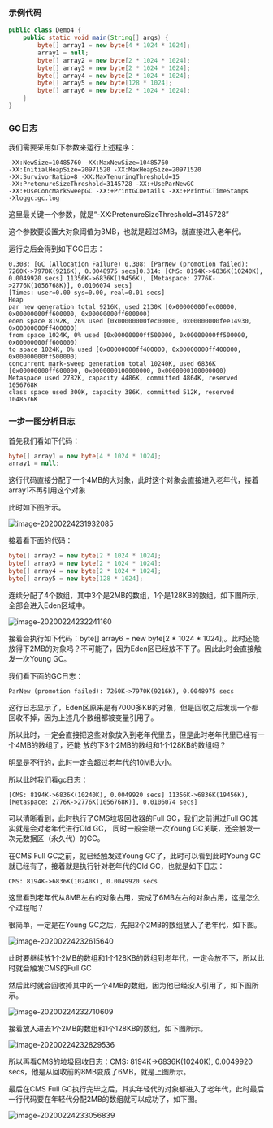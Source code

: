 ### 示例代码

```java
public class Demo4 {
    public static void main(String[] args) {
        byte[] array1 = new byte[4 * 1024 * 1024];
        array1 = null;
        byte[] array2 = new byte[2 * 1024 * 1024];
        byte[] array3 = new byte[2 * 1024 * 1024];
        byte[] array4 = new byte[2 * 1024 * 1024];
        byte[] array5 = new byte[128 * 1024];
        byte[] array6 = new byte[2 * 1024 * 1024];
    }
}
```

### GC日志

我们需要采用如下参数来运行上述程序：

```
-XX:NewSize=10485760 -XX:MaxNewSize=10485760 
-XX:InitialHeapSize=20971520 -XX:MaxHeapSize=20971520 
-XX:SurvivorRatio=8 -XX:MaxTenuringThreshold=15 
-XX:PretenureSizeThreshold=3145728 -XX:+UseParNewGC 
-XX:+UseConcMarkSweepGC -XX:+PrintGCDetails -XX:+PrintGCTimeStamps 
-Xloggc:gc.log
```

这里最关键一个参数，就是“-XX:PretenureSizeThreshold=3145728”

这个参数要设置大对象阈值为3MB，也就是超过3MB，就直接进入老年代。

运行之后会得到如下GC日志：

```
0.308: [GC (Allocation Failure) 0.308: [ParNew (promotion failed): 7260K->7970K(9216K), 0.0048975 secs]0.314: [CMS: 8194K->6836K(10240K), 0.0049920 secs] 11356K->6836K(19456K), [Metaspace: 2776K->2776K(1056768K)], 0.0106074 secs]
[Times: user=0.00 sys=0.00, real=0.01 secs] 
Heap 
par new generation total 9216K, used 2130K [0x00000000fec00000, 0x00000000ff600000, 0x00000000ff600000) 
eden space 8192K, 26% used [0x00000000fec00000, 0x00000000fee14930, 0x00000000ff400000) 
from space 1024K, 0% used [0x00000000ff500000, 0x00000000ff500000, 0x00000000ff600000) 
to space 1024K, 0% used [0x00000000ff400000, 0x00000000ff400000, 0x00000000ff500000) 
concurrent mark-sweep generation total 10240K, used 6836K [0x00000000ff600000, 0x0000000100000000, 0x0000000100000000) 
Metaspace used 2782K, capacity 4486K, committed 4864K, reserved 1056768K 
class space used 300K, capacity 386K, committed 512K, reserved 1048576K
```

### 一步一图分析日志

首先我们看如下代码：

```java
byte[] array1 = new byte[4 * 1024 * 1024];
array1 = null;
```

这行代码直接分配了一个4MB的大对象，此时这个对象会直接进入老年代，接着array1不再引用这个对象

此时如下图所示。

![image-20200224231932085](image/image-20200224231932085.jpg)

接着看下面的代码：

```java
byte[] array2 = new byte[2 * 1024 * 1024];
byte[] array3 = new byte[2 * 1024 * 1024];
byte[] array4 = new byte[2 * 1024 * 1024];
byte[] array5 = new byte[128 * 1024];
```

连续分配了4个数组，其中3个是2MB的数组，1个是128KB的数组，如下图所示，全部会进入Eden区域中。

![image-20200224232241160](image/image-20200224232241160.jpg)

接着会执行如下代码：byte[] array6 = new byte[2 * 1024 * 1024];。此时还能放得下2MB的对象吗？不可能了，因为Eden区已经放不下了。因此此时会直接触发一次Young GC。

我们看下面的GC日志：

```
ParNew (promotion failed): 7260K->7970K(9216K), 0.0048975 secs
```

这行日志显示了，Eden区原来是有7000多KB的对象，但是回收之后发现一个都回收不掉，因为上述几个数组都被变量引用了。

所以此时，一定会直接把这些对象放入到老年代里去，但是此时老年代里已经有一个4MB的数组了，还能 放的下3个2MB的数组和1个128KB的数组吗？

明显是不行的，此时一定会超过老年代的10MB大小。

所以此时我们看gc日志：

```
[CMS: 8194K->6836K(10240K), 0.0049920 secs] 11356K->6836K(19456K), [Metaspace: 2776K->2776K(1056768K)], 0.0106074 secs]
```

可以清晰看到，此时执行了CMS垃圾回收器的Full GC，我们之前讲过Full GC其实就是会对老年代进行Old GC， 同时一般会跟一次Young GC关联，还会触发一次元数据区（永久代）的GC。

在CMS Full GC之前，就已经触发过Young GC了，此时可以看到此时Young GC就已经有了，接着就是执行针对老年代的Old GC，也就是如下日志：

```
CMS: 8194K->6836K(10240K), 0.0049920 secs
```

这里看到老年代从8MB左右的对象占用，变成了6MB左右的对象占用，这是怎么个过程呢？

很简单，一定是在Young GC之后，先把2个2MB的数组放入了老年代，如下图。

![image-20200224232615640](image/image-20200224232615640.jpg)

此时要继续放1个2MB的数组和1个128KB的数组到老年代，一定会放不下，所以此时就会触发CMS的Full GC

然后此时就会回收掉其中的一个4MB的数组，因为他已经没人引用了，如下图所示。

![image-20200224232710609](image/image-20200224232710609.jpg)

接着放入进去1个2MB的数组和1个128KB的数组，如下图所示。

![image-20200224232829536](image/image-20200224232829536.jpg)

所以再看CMS的垃圾回收日志：CMS: 8194K->6836K(10240K), 0.0049920 secs，他是从回收前的8MB变成了6MB，就是上图所示。

最后在CMS Full GC执行完毕之后，其实年轻代的对象都进入了老年代，此时最后一行代码要在年轻代分配2MB的数组就可以成功了，如下图。

![image-20200224233056839](image/image-20200224233056839.jpg)